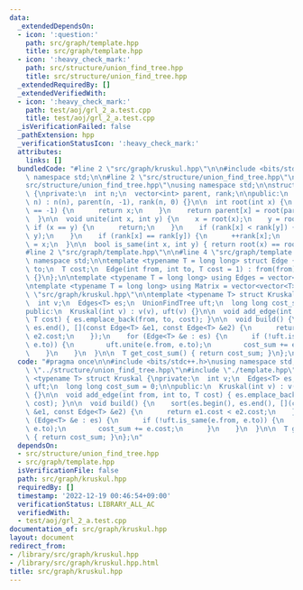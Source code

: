 ```yaml
---
data:
  _extendedDependsOn:
  - icon: ':question:'
    path: src/graph/template.hpp
    title: src/graph/template.hpp
  - icon: ':heavy_check_mark:'
    path: src/structure/union_find_tree.hpp
    title: src/structure/union_find_tree.hpp
  _extendedRequiredBy: []
  _extendedVerifiedWith:
  - icon: ':heavy_check_mark:'
    path: test/aoj/grl_2_a.test.cpp
    title: test/aoj/grl_2_a.test.cpp
  _isVerificationFailed: false
  _pathExtension: hpp
  _verificationStatusIcon: ':heavy_check_mark:'
  attributes:
    links: []
  bundledCode: "#line 2 \"src/graph/kruskul.hpp\"\n\n#include <bits/stdc++.h>\nusing\
    \ namespace std;\n\n#line 2 \"src/structure/union_find_tree.hpp\"\n\n#line 4 \"\
    src/structure/union_find_tree.hpp\"\nusing namespace std;\n\nstruct UnionFindTree\
    \ {\nprivate:\n  int n;\n  vector<int> parent, rank;\n\npublic:\n  UnionFindTree(int\
    \ n) : n(n), parent(n, -1), rank(n, 0) {}\n\n  int root(int x) {\n    if (parent[x]\
    \ == -1) {\n      return x;\n    }\n    return parent[x] = root(parent[x]);\n\
    \  }\n\n  void unite(int x, int y) {\n    x = root(x);\n    y = root(y);\n   \
    \ if (x == y) {\n      return;\n    }\n    if (rank[x] < rank[y]) {\n      swap(x,\
    \ y);\n    }\n    if (rank[x] == rank[y]) {\n      ++rank[x];\n    }\n    parent[y]\
    \ = x;\n  }\n\n  bool is_same(int x, int y) { return root(x) == root(y); }\n};\n\
    #line 2 \"src/graph/template.hpp\"\n\n#line 4 \"src/graph/template.hpp\"\nusing\
    \ namespace std;\n\ntemplate <typename T = long long> struct Edge {\n  int from,\
    \ to;\n  T cost;\n  Edge(int from, int to, T cost = 1) : from(from), to(to), cost(cost)\
    \ {}\n};\n\ntemplate <typename T = long long> using Edges = vector<Edge<T>>;\n\
    \ntemplate <typename T = long long> using Matrix = vector<vector<T>>;\n#line 8\
    \ \"src/graph/kruskul.hpp\"\n\ntemplate <typename T> struct Kruskal {\nprivate:\n\
    \  int v;\n  Edges<T> es;\n  UnionFindTree uft;\n  long long cost_sum = 0;\n\n\
    public:\n  Kruskal(int v) : v(v), uft(v) {}\n\n  void add_edge(int from, int to,\
    \ T cost) { es.emplace_back(from, to, cost); }\n\n  void build() {\n    sort(es.begin(),\
    \ es.end(), [](const Edge<T> &e1, const Edge<T> &e2) {\n      return e1.cost <\
    \ e2.cost;\n    });\n    for (Edge<T> &e : es) {\n      if (!uft.is_same(e.from,\
    \ e.to)) {\n        uft.unite(e.from, e.to);\n        cost_sum += e.cost;\n  \
    \    }\n    }\n  }\n\n  T get_cost_sum() { return cost_sum; }\n};\n"
  code: "#pragma once\n\n#include <bits/stdc++.h>\nusing namespace std;\n\n#include\
    \ \"../structure/union_find_tree.hpp\"\n#include \"./template.hpp\"\n\ntemplate\
    \ <typename T> struct Kruskal {\nprivate:\n  int v;\n  Edges<T> es;\n  UnionFindTree\
    \ uft;\n  long long cost_sum = 0;\n\npublic:\n  Kruskal(int v) : v(v), uft(v)\
    \ {}\n\n  void add_edge(int from, int to, T cost) { es.emplace_back(from, to,\
    \ cost); }\n\n  void build() {\n    sort(es.begin(), es.end(), [](const Edge<T>\
    \ &e1, const Edge<T> &e2) {\n      return e1.cost < e2.cost;\n    });\n    for\
    \ (Edge<T> &e : es) {\n      if (!uft.is_same(e.from, e.to)) {\n        uft.unite(e.from,\
    \ e.to);\n        cost_sum += e.cost;\n      }\n    }\n  }\n\n  T get_cost_sum()\
    \ { return cost_sum; }\n};\n"
  dependsOn:
  - src/structure/union_find_tree.hpp
  - src/graph/template.hpp
  isVerificationFile: false
  path: src/graph/kruskul.hpp
  requiredBy: []
  timestamp: '2022-12-19 00:46:54+09:00'
  verificationStatus: LIBRARY_ALL_AC
  verifiedWith:
  - test/aoj/grl_2_a.test.cpp
documentation_of: src/graph/kruskul.hpp
layout: document
redirect_from:
- /library/src/graph/kruskul.hpp
- /library/src/graph/kruskul.hpp.html
title: src/graph/kruskul.hpp
---
```

